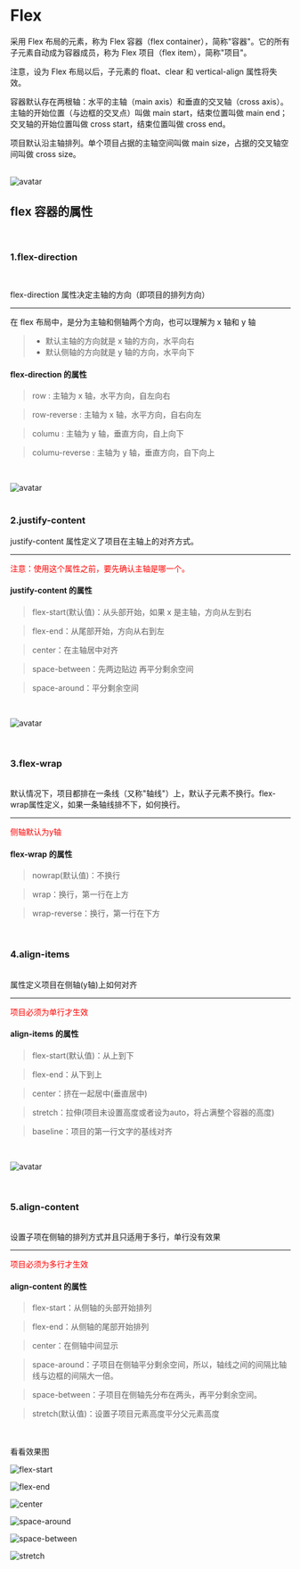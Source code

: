 # Flex

采用 Flex 布局的元素，称为 Flex 容器（flex container），简称"容器"。它的所有子元素自动成为容器成员，称为 Flex 项目（flex item），简称"项目"。

注意，设为 Flex 布局以后，子元素的 float、clear 和 vertical-align 属性将失效。

容器默认存在两根轴：水平的主轴（main axis）和垂直的交叉轴（cross axis）。主轴的开始位置（与边框的交叉点）叫做 main start，结束位置叫做 main end；交叉轴的开始位置叫做 cross start，结束位置叫做 cross end。

项目默认沿主轴排列。单个项目占据的主轴空间叫做 main size，占据的交叉轴空间叫做 cross size。  
</br>

![avatar](../../flex.png)

## flex 容器的属性

</br>

### <b>1.flex-direction</b>

</br>

flex-direction 属性决定主轴的方向（即项目的排列方向）

---

在 flex 布局中，是分为主轴和侧轴两个方向，也可以理解为 x 轴和 y 轴

> - 默认主轴的方向就是 x 轴的方向，水平向右
> - 默认侧轴的方向就是 y 轴的方向，水平向下

#### flex-direction 的属性

> row : 主轴为 x 轴，水平方向，自左向右  

> row-reverse : 主轴为 x 轴，水平方向，自右向左  

> columu : 主轴为 y 轴，垂直方向，自上向下  

> columu-reverse : 主轴为 y 轴，垂直方向，自下向上

</br>

![avatar](../../flex-direction.png)  
</br>

### <b>2.justify-content</b>

justify-content 属性定义了项目在主轴上的对齐方式。

---

<font color="red">注意：使用这个属性之前，要先确认主轴是哪一个。</font>
</br>

#### justify-content 的属性

> flex-start(默认值)：从头部开始，如果 x 是主轴，方向从左到右  

> flex-end：从尾部开始，方向从右到左  

> center：在主轴居中对齐  

> space-between：先两边贴边 再平分剩余空间

> space-around：平分剩余空间

</br>

![avatar](../../justify-content.png)

</br>

### <b>3.flex-wrap</b>

</br>
默认情况下，项目都排在一条线（又称"轴线"）上，默认子元素不换行。flex-wrap属性定义，如果一条轴线排不下，如何换行。
</br>

---
<font color="red">侧轴默认为y轴</font>

#### flex-wrap 的属性

> nowrap(默认值)：不换行  

> wrap：换行，第一行在上方  

> wrap-reverse：换行，第一行在下方

</br>

### <b>4.align-items</b>

</br>
属性定义项目在侧轴(y轴)上如何对齐
</br>

---
<font color="red">项目必须为单行才生效</font>

#### align-items 的属性

> flex-start(默认值)：从上到下   

> flex-end：从下到上   

> center：挤在一起居中(垂直居中)   

> stretch：拉伸(项目未设置高度或者设为auto，将占满整个容器的高度)  

> baseline：项目的第一行文字的基线对齐

</br>

![avatar](../../align-items.png)

</br>

### <b>5.align-content</b>
</br>
设置子项在侧轴的排列方式并且只适用于多行，单行没有效果
</br>

---
<font color="red">项目必须为多行才生效</font>

#### align-content 的属性

> flex-start：从侧轴的头部开始排列   

> flex-end：从侧轴的尾部开始排列   

> center：在侧轴中间显示

> space-around：子项目在侧轴平分剩余空间，所以，轴线之间的间隔比轴线与边框的间隔大一倍。   

> space-between：子项目在侧轴先分布在两头，再平分剩余空间。

> stretch(默认值)：设置子项目元素高度平分父元素高度

</br></br>
看看效果图

![flex-start](../../flex-start.png)

![flex-end](../../flex-end.png)

![center](../../center.png)

![space-around](../../space-around.png)

![space-between](../../space-between.png)

![stretch](../../stretch.png)


